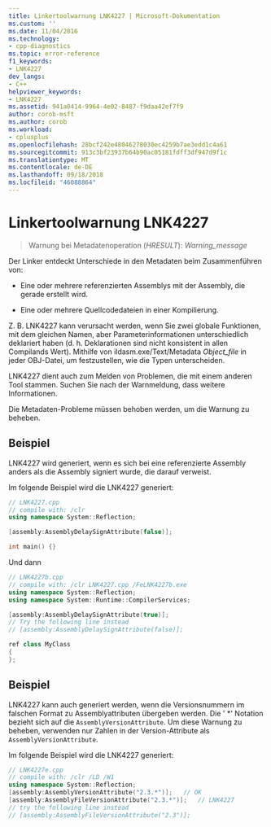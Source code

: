 ```yaml
---
title: Linkertoolwarnung LNK4227 | Microsoft-Dokumentation
ms.custom: ''
ms.date: 11/04/2016
ms.technology:
- cpp-diagnostics
ms.topic: error-reference
f1_keywords:
- LNK4227
dev_langs:
- C++
helpviewer_keywords:
- LNK4227
ms.assetid: 941a0414-9964-4e02-8487-f9daa42ef7f9
author: corob-msft
ms.author: corob
ms.workload:
- cplusplus
ms.openlocfilehash: 28bcf242e48046278030ec4259b7ae3edd1c4a61
ms.sourcegitcommit: 913c3bf23937b64b90ac05181fdff3df947d9f1c
ms.translationtype: MT
ms.contentlocale: de-DE
ms.lasthandoff: 09/18/2018
ms.locfileid: "46088864"
---
```

# <a name="linker-tools-warning-lnk4227"></a>Linkertoolwarnung LNK4227

> Warnung bei Metadatenoperation (*HRESULT*): *Warning_message*

Der Linker entdeckt Unterschiede in den Metadaten beim Zusammenführen von:

- Eine oder mehrere referenzierten Assemblys mit der Assembly, die gerade erstellt wird.

- Eine oder mehrere Quellcodedateien in einer Kompilierung.

Z. B. LNK4227 kann verursacht werden, wenn Sie zwei globale Funktionen, mit dem gleichen Namen, aber Parameterinformationen unterschiedlich deklariert haben (d. h. Deklarationen sind nicht konsistent in allen Compilands Wert). Mithilfe von ildasm.exe/Text/Metadata *Object_file* in jeder OBJ-Datei, um festzustellen, wie die Typen unterscheiden.

LNK4227 dient auch zum Melden von Problemen, die mit einem anderen Tool stammen. Suchen Sie nach der Warnmeldung, dass weitere Informationen.

Die Metadaten-Probleme müssen behoben werden, um die Warnung zu beheben.

## <a name="example"></a>Beispiel

LNK4227 wird generiert, wenn es sich bei eine referenzierte Assembly anders als die Assembly signiert wurde, die darauf verweist.

Im folgende Beispiel wird die LNK4227 generiert:

```cpp
// LNK4227.cpp
// compile with: /clr
using namespace System::Reflection;

[assembly:AssemblyDelaySignAttribute(false)];

int main() {}
```

Und dann

```cpp
// LNK4227b.cpp
// compile with: /clr LNK4227.cpp /FeLNK4227b.exe
using namespace System::Reflection;
using namespace System::Runtime::CompilerServices;

[assembly:AssemblyDelaySignAttribute(true)];
// Try the following line instead
// [assembly:AssemblyDelaySignAttribute(false)];

ref class MyClass
{
};
```

## <a name="example"></a>Beispiel

LNK4227 kann auch generiert werden, wenn die Versionsnummern im falschen Format zu Assemblyattributen übergeben werden.  Die ' *' Notation bezieht sich auf die `AssemblyVersionAttribute`.  Um diese Warnung zu beheben, verwenden nur Zahlen in der Version-Attribute als `AssemblyVersionAttribute`.

Im folgende Beispiel wird die LNK4227 generiert:

```cpp
// LNK4227e.cpp
// compile with: /clr /LD /W1
using namespace System::Reflection;
[assembly:AssemblyVersionAttribute("2.3.*")];   // OK
[assembly:AssemblyFileVersionAttribute("2.3.*")];   // LNK4227
// try the following line instead
// [assembly:AssemblyFileVersionAttribute("2.3")];
```